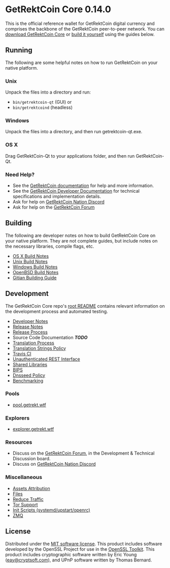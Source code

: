 GetRektCoin Core 0.14.0
=====================

This is the official reference wallet for GetRektCoin digital currency and comprises the backbone of the GetRektCoin peer-to-peer network. You can [download GetRektCoin Core](https://github.com/xlnd47/Get-Rekt-Coin-Core/releases) or [build it yourself](#building) using the guides below.

Running
---------------------
The following are some helpful notes on how to run GetRektCoin on your native platform.

### Unix

Unpack the files into a directory and run:

- `bin/getrektcoin-qt` (GUI) or
- `bin/getrektcoind` (headless)

### Windows

Unpack the files into a directory, and then run getrektcoin-qt.exe.

### OS X

Drag GetRektCoin-Qt to your applications folder, and then run GetRektCoin-Qt.

### Need Help?

* See the [GetRektCoin documentation](https://docs.getrektcoin.org)
for help and more information.
* See the [GetRektCoin Developer Documentation](https://getrektcoin-docs.github.io/) 
for technical specifications and implementation details.
* Ask for help on [GetRektCoin Nation Discord](http://getrektcoinchat.org)
* Ask for help on the [GetRektCoin Forum](https://getrektcoin.org/forum)

Building
---------------------
The following are developer notes on how to build GetRektCoin Core on your native platform. They are not complete guides, but include notes on the necessary libraries, compile flags, etc.

- [OS X Build Notes](build-osx.md)
- [Unix Build Notes](build-unix.md)
- [Windows Build Notes](build-windows.md)
- [OpenBSD Build Notes](build-openbsd.md)
- [Gitian Building Guide](gitian-building.md)

Development
---------------------
The GetRektCoin Core repo's [root README](/README.md) contains relevant information on the development process and automated testing.

- [Developer Notes](developer-notes.md)
- [Release Notes](release-notes.md)
- [Release Process](release-process.md)
- Source Code Documentation ***TODO***
- [Translation Process](translation_process.md)
- [Translation Strings Policy](translation_strings_policy.md)
- [Travis CI](travis-ci.md)
- [Unauthenticated REST Interface](REST-interface.md)
- [Shared Libraries](shared-libraries.md)
- [BIPS](bips.md)
- [Dnsseed Policy](dnsseed-policy.md)
- [Benchmarking](benchmarking.md)

### Pools
- [pool.getrekt.wtf](http://pool.getrekt.wtf)

### Explorers
- [explorer.getrekt.wtf](http://explorer.getrekt.wtf)

### Resources
* Discuss on the [GetRektCoin Forum](https://getrektcoin.org/forum), in the Development & Technical Discussion board.
* Discuss on [GetRektCoin Nation Discord](http://getrektcoinchat.org)

### Miscellaneous
- [Assets Attribution](assets-attribution.md)
- [Files](files.md)
- [Reduce Traffic](reduce-traffic.md)
- [Tor Support](tor.md)
- [Init Scripts (systemd/upstart/openrc)](init.md)
- [ZMQ](zmq.md)

License
---------------------
Distributed under the [MIT software license](/COPYING).
This product includes software developed by the OpenSSL Project for use in the [OpenSSL Toolkit](https://www.openssl.org/). This product includes
cryptographic software written by Eric Young ([eay@cryptsoft.com](mailto:eay@cryptsoft.com)), and UPnP software written by Thomas Bernard.
